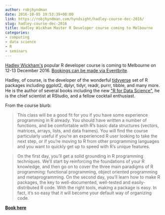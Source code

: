 ```yaml
---
author: robjhyndman
date: 2016-10-05 19:53:39+00:00
link: https://robjhyndman.com/hyndsight/hadley-course-dec-2016/
slug: hadley-course-dec-2016
title: Hadley Wickham Master R Developer course coming to Melbourne
categories:
- computing
- data science
- R
- seminars
---
```


[Hadley Wickham's](http://hadley.nz/) popular R developer course is coming to Melbourne on 12-13 December 2016. [Bookings can be made via Eventbrite](https://www.eventbrite.com/e/master-r-developer-workshop-melbourne-tickets-22546200292).<!-- more -->

Hadley, of course, is the developer of the wonderful [tidyverse](https://github.com/tidyverse/tidyverse) set of R packages including ggplot2, dplyr, tidyr, readr, purrr, tibble, and many more. He is the author of several books including the new ["R for Data Science"](http://r4ds.had.co.nz/), he is the chief scientist at RStudio, and a fellow cocktail enthusiast.

From the course blurb:


>This class will be a good fit for you if you have some experience programming in R already. You should have written a number of functions, and be comfortable with R’s basic data structures (vectors, matrices, arrays, lists, and data frames). You will find the course particularly useful if you’re an experienced R user looking to take the next step, or if you’re moving to R from other programming languages and you want to quickly get up to speed with R’s unique features.

>On the first day, you’ll get a solid grounding in R programming techniques. We’ll start by reinforcing the foundations of your R knowledge, and then go on to cover the three main paradigms of R programming: functional programming, object oriented programming and metaprogramming. On the second day, you’ll learn how to make R packages, the key to well-documented, well-tested and easily-distributed R code. With the right tools, making a package is easy. In fact, it’s so easy that it will become your default way of organizing code.


**[Book here](https://www.eventbrite.com/e/master-r-developer-workshop-melbourne-tickets-22546200292)**

